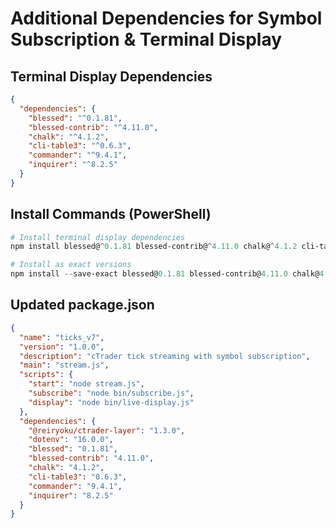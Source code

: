 # Additional Dependencies for Symbol Subscription & Terminal Display

## Terminal Display Dependencies
```json
{
  "dependencies": {
    "blessed": "^0.1.81",
    "blessed-contrib": "^4.11.0",
    "chalk": "^4.1.2",
    "cli-table3": "^0.6.3",
    "commander": "^9.4.1",
    "inquirer": "^8.2.5"
  }
}
```

## Install Commands (PowerShell)
```powershell
# Install terminal display dependencies
npm install blessed@^0.1.81 blessed-contrib@^4.11.0 chalk@^4.1.2 cli-table3@^0.6.3 commander@^9.4.1 inquirer@^8.2.5

# Install as exact versions
npm install --save-exact blessed@0.1.81 blessed-contrib@4.11.0 chalk@4.1.2 cli-table3@0.6.3 commander@9.4.1 inquirer@8.2.5
```

## Updated package.json
```json
{
  "name": "ticks_v7",
  "version": "1.0.0",
  "description": "cTrader tick streaming with symbol subscription",
  "main": "stream.js",
  "scripts": {
    "start": "node stream.js",
    "subscribe": "node bin/subscribe.js",
    "display": "node bin/live-display.js"
  },
  "dependencies": {
    "@reiryoku/ctrader-layer": "1.3.0",
    "dotenv": "16.0.0",
    "blessed": "0.1.81",
    "blessed-contrib": "4.11.0",
    "chalk": "4.1.2",
    "cli-table3": "0.6.3",
    "commander": "9.4.1",
    "inquirer": "8.2.5"
  }
}
